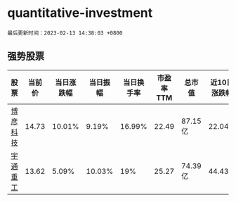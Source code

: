 # quantitative-investment

`最后更新时间：2023-02-13 14:38:03 +0800`

## 强势股票

|股票|当前价|当日涨跌幅|当日振幅|当日换手率|市盈率TTM|总市值|近10日涨跌幅|
|----|----|----|----|----|----|----|----|
|[博彦科技](https://xueqiu.com/S/SZ002649)|14.73|10.01%|9.19%|16.99%|22.49|87.15亿|22.04%|
|[宇通重工](https://xueqiu.com/S/SH600817)|13.62|5.09%|10.03%|19%|25.27|74.39亿|44.43%|
